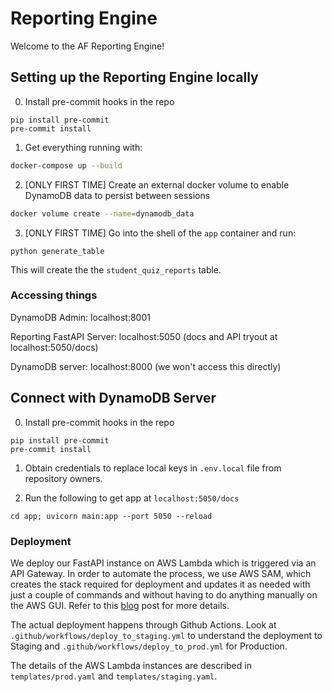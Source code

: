 # Reporting Engine

Welcome to the AF Reporting Engine!

## Setting up the Reporting Engine locally

0. Install pre-commit hooks in the repo
```
pip install pre-commit
pre-commit install
```

1. Get everything running with:

```bash
docker-compose up --build
```

2. [ONLY FIRST TIME] Create an external docker volume to enable DynamoDB data to persist between sessions

```bash
docker volume create --name=dynamodb_data
```

3. [ONLY FIRST TIME] Go into the shell of the `app` container and run:

```
python generate_table
```

This will create the the `student_quiz_reports` table.

### Accessing things

DynamoDB Admin: localhost:8001

Reporting FastAPI Server: localhost:5050 (docs and API tryout at localhost:5050/docs)

DynamoDB server: localhost:8000 (we won't access this directly)


## Connect with DynamoDB Server
0. Install pre-commit hooks in the repo
```
pip install pre-commit
pre-commit install
```
1. Obtain credentials to replace local keys in `.env.local` file from repository owners.

2. Run the following to get app at `localhost:5050/docs`
```
cd app; uvicorn main:app --port 5050 --reload
```
### Deployment
We deploy our FastAPI instance on AWS Lambda which is triggered via an API Gateway. In order to automate the process, we use AWS SAM, which creates the stack required for deployment and updates it as needed with just a couple of commands and without having to do anything manually on the AWS GUI. Refer to this [blog](https://www.eliasbrange.dev/posts/deploy-fastapi-on-aws-part-1-lambda-api-gateway/) post for more details.

The actual deployment happens through Github Actions. Look at `.github/workflows/deploy_to_staging.yml` to understand the deployment to Staging and `.github/workflows/deploy_to_prod.yml` for Production.

The details of the AWS Lambda instances are described in `templates/prod.yaml` and `templates/staging.yaml`.
